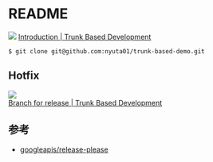 # README
![](https://trunkbaseddevelopment.com/trunk1c.png)
[Introduction | Trunk Based Development](https://trunkbaseddevelopment.com/)

```
$ git clone git@github.com:nyuta01/trunk-based-demo.git
```

## Hotfix
![](https://trunkbaseddevelopment.com/branch-for-release/branch_for_release.png)  
[Branch for release | Trunk Based Development](https://trunkbaseddevelopment.com/branch-for-release/)

## 参考
- [googleapis/release-please](https://github.com/googleapis/release-please)
